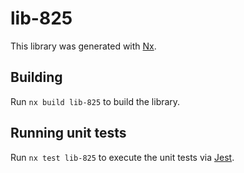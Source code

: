 # lib-825

This library was generated with [Nx](https://nx.dev).

## Building

Run `nx build lib-825` to build the library.

## Running unit tests

Run `nx test lib-825` to execute the unit tests via [Jest](https://jestjs.io).
